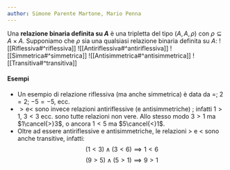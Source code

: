 ```yaml
---
author: Simone Parente Martone, Mario Penna
---
```


Una **relazione binaria definita su $A$** è una tripletta del tipo $(A,A, \rho)$ con $\rho \subseteq A \times A$.
Supponiamo che $\rho$ sia una qualsiasi relazione binaria definita su $A$:
![[Riflessiva#^riflessiva]]
![[Antiriflessiva#^antiriflessiva]]
![[Simmetrica#^simmetrica]]
![[Antisimmetrica#^antisimmetrica]]
![[Transitiva#^transitiva]]
#### Esempi
- Un esempio di relazione riflessiva (ma anche simmetrica) è data da $=$; $2=2$; $-5=-5$, ecc.
- $> \text{e} <$ sono invece relazioni antiriflessive (e antisimmetriche) ; infatti $1>1$, $3<3$ ecc. sono tutte relazioni non vere. Allo stesso modo $3>1$ ma $1\cancel{>}3$, o ancora $1<5$ ma $5\cancel{<}1$.
- Oltre ad essere antiriflessive e antisimmetriche, le relazioni $>$ e $<$ sono anche transitive, infatti:
$$(1<3) \land (3<6) \implies 1<6$$
$$(9>5) \land (5>1) \implies 9>1$$
